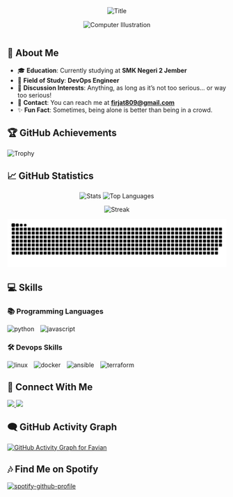 <div align="center">
  <img src="https://readme-typing-svg.herokuapp.com?font=Architects+Daughter&color=%2338C2FF&size=40&center=true&vCenter=true&height=60&width=600&lines=Hi+There!+👋;I'm+Favian!;Welcome+to+my+GitHub+Profile!" alt="Title"></img>
</div>

<div align="center">
  <img src="https://raw.githubusercontent.com/MicaelliMedeiros/micaellimedeiros/master/image/computer-illustration.png" width="350px" style="margin-top: 15px; margin-bottom: 15px;" alt="Computer Illustration">
</div>

## 👋 About Me

- 🎓 **Education**: Currently studying at **SMK Negeri 2 Jember**
- 🔧 **Field of Study**: **DevOps Engineer**
- 💭 **Discussion Interests**: Anything, as long as it’s not too serious... or way too serious!
- 📩 **Contact**: You can reach me at **firjat809@gmail.com**
- ✨ **Fun Fact**: Sometimes, being alone is better than being in a crowd.

## 🏆 GitHub Achievements
![Trophy](https://github-profile-trophy.vercel.app/?username=favlh&theme=onedark&column=8)

## 📈 GitHub Statistics
<p align="center">
  <img height="180em" src="https://github-readme-stats.vercel.app/api?username=favlh&show_icons=true&theme=radical" alt="Stats">
  <img height="180em" src="https://github-readme-stats.vercel.app/api/top-langs/?username=favlh&layout=compact&theme=radical" alt="Top Languages">
</p>

<p align="center">
  <img src="https://github-readme-streak-stats.herokuapp.com/?user=favlh&theme=radical" alt="Streak">
</p>

<!-- GitHub contribution animation -->
<picture>
  <source media="(prefers-color-scheme: dark)" srcset="https://raw.githubusercontent.com/platane/platane/output/github-contribution-grid-snake-dark.svg">
  <source media="(prefers-color-scheme: light)" srcset="https://raw.githubusercontent.com/platane/platane/output/github-contribution-grid-snake.svg">
  <img alt="GitHub Contribution Snake Animation" src="https://raw.githubusercontent.com/platane/platane/output/github-contribution-grid-snake.svg">
</picture>

## 💻 Skills
### 📚 Programming Languages
<p align="left">
  <img src="https://img.shields.io/badge/Python-3776AB?style=for-the-badge&logo=python&logoColor=white" alt="python" style="margin-right: 10px;" />
  <img src="https://img.shields.io/badge/JavaScript-F7DF1E?style=for-the-badge&logo=javascript&logoColor=black" alt="javascript" style="margin-right: 10px;" />
</p>

### 🛠️ Devops Skills
<p align="left">
  <img src="https://img.shields.io/badge/Linux-FCC624?style=for-the-badge&logo=linux&logoColor=black" alt="linux" style="margin-right: 10px;" />
  <img src="https://img.shields.io/badge/Docker-2496ED?style=for-the-badge&logo=docker&logoColor=white" alt="docker" style="margin-right: 10px;" />
  <img src="https://img.shields.io/badge/Ansible-EE0000?style=for-the-badge&logo=ansible&logoColor=white" alt="ansible" style="margin-right: 10px;" />
  <img src="https://img.shields.io/badge/Terraform-7B42BC?style=for-the-badge&logo=terraform&logoColor=white" alt="terraform" style="margin-right: 10px;" />
</p>

## 🤝 Connect With Me
<p align="left">
  <a href="https://linkedin.com/in/favian-firjatullah-759397311">
    <img src="https://img.shields.io/badge/LinkedIn-0077B5?style=for-the-badge&logo=linkedin&logoColor=white" />
  </a>
  <a href="https://instagram.com/favlh_">
    <img src="https://img.shields.io/badge/Instagram-E4405F?style=for-the-badge&logo=instagram&logoColor=white" />
  </a>
</p>

## 🗨️ GitHub Activity Graph
[![GitHub Activity Graph for Favian](https://github-readme-activity-graph.vercel.app/graph?username=favlh&theme=dracula)](https://github.com/ashutosh00710/github-readme-activity-graph)

## 🎶 Find Me on Spotify
[![spotify-github-profile](https://spotify-github-profile.kittinanx.com/api/view?uid=31x5iokcu2w3vpluwopw2lljno74&cover_image=true&theme=default&show_offline=false&background_color=121212&interchange=false)](https://spotify-github-profile.kittinanx.com/api/view?uid=31x5iokcu2w3vpluwopw2lljno74&redirect=true)
